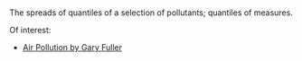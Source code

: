 <br>

The spreads of quantiles of a selection of pollutants; quantiles of measures.

Of interest:

* [Air Pollution by Gary Fuller](https://www.theguardian.com/global/2024/feb/23/eu-countries-could-save-238000-lives-a-year-by-meeting-who-air-pollution-guidelines)

<br>
<br>

<br>
<br>

<br>
<br>

<br>
<br>
